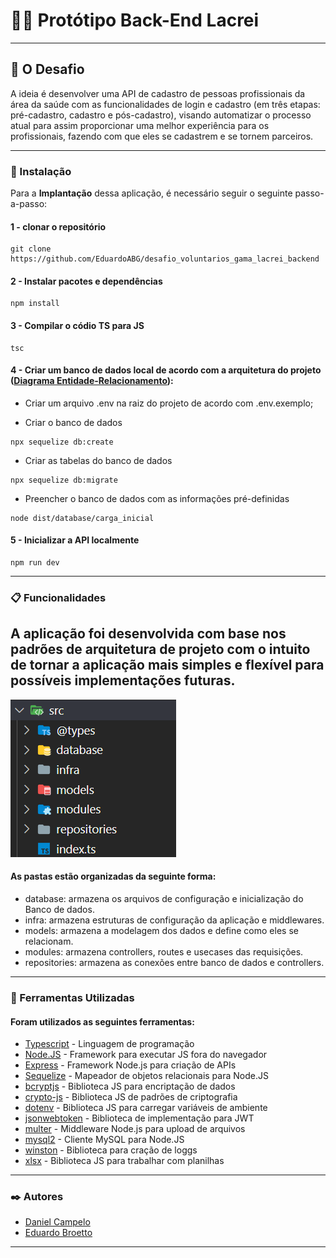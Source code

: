# 🏳️‍🌈 Protótipo Back-End Lacrei

---

## 📌 O Desafio

A ideia é desenvolver uma API de cadastro de pessoas profissionais da área da saúde com as funcionalidades de login e cadastro (em três etapas: pré-cadastro, cadastro e pós-cadastro), visando automatizar o processo atual para assim proporcionar uma melhor experiência para os profissionais, fazendo com que eles se cadastrem e se tornem parceiros.

---

### 🔧 Instalação

Para a **Implantação** dessa aplicação, é necessário seguir o seguinte passo-a-passo:

#### 1 - clonar o repositório

```
git clone https://github.com/EduardoABG/desafio_voluntarios_gama_lacrei_backend
```

#### 2 - Instalar pacotes e dependências

```
npm install
```
#### 3 - Compilar o códio TS para JS

```
tsc
```
#### 4 - Criar um banco de dados local de acordo com a arquitetura do projeto ([Diagrama Entidade-Relacionamento](https://drive.google.com/file/d/17mz9r794bSmmYuLDYlp6ps_Tq2QnZ0xJ/view?usp=sharing)):

* Criar um arquivo .env na raiz do projeto de acordo com .env.exemplo;

* Criar o banco de dados
```
npx sequelize db:create
```

* Criar as tabelas do banco de dados
```
npx sequelize db:migrate
```

* Preencher o banco de dados com as informações pré-definidas
```
node dist/database/carga_inicial
```

#### 5 - Inicializar a API localmente
```
npm run dev
```

---

### 📋 Funcionalidades

A aplicação foi desenvolvida com base nos padrões de arquitetura de projeto com o intuito de tornar a aplicação mais simples e flexível para possíveis implementações futuras.
---

<img src="docs/assets/readme/arquitetura.png">

#### As pastas estão organizadas da seguinte forma:
* database: armazena os arquivos de configuração e inicialização do Banco de dados.
* infra: armazena estruturas de configuração da aplicação e middlewares.
* models: armazena a modelagem dos dados e define como eles se relacionam.
* modules: armazena controllers, routes e usecases das requisições.
* repositories: armazena as conexões entre banco de dados e controllers.

---

### 🔧 Ferramentas Utilizadas

#### Foram utilizados as seguintes ferramentas:

* [Typescript](https://www.typescriptlang.org/) - Linguagem de programação
* [Node.JS](https://nodejs.org/en/) - Framework para executar JS fora do navegador
* [Express](https://expressjs.com/pt-br/) - Framework Node.js para criação de APIs
* [Sequelize](https://sequelize.org/) - Mapeador de objetos relacionais para Node.JS
* [bcryptjs](https://www.npmjs.com/package/bcryptjs) - Biblioteca JS para encriptação de dados
* [crypto-js](https://www.npmjs.com/package/crypto-js) - Biblioteca JS de padrões de criptografia
* [dotenv](https://www.npmjs.com/package/dotenv) - Biblioteca JS para carregar variáveis de ambiente
* [jsonwebtoken](https://www.npmjs.com/package/jsonwebtoken) - Biblioteca de implementação para JWT
* [multer](https://www.npmjs.com/package/multer) - Middleware Node.js para upload de arquivos
* [mysql2](https://www.npmjs.com/package/mysql2) - Cliente MySQL para Node.JS
* [winston](https://www.npmjs.com/package/winston) - Biblioteca para cração de loggs
* [xlsx](https://www.npmjs.com/package/xlsx) - Biblioteca JS para trabalhar com planilhas

---

### ✒️ Autores

* [Daniel Campelo](https://github.com/DanielCampelo10)
* [Eduardo Broetto](https://github.com/EduardoABG)

---